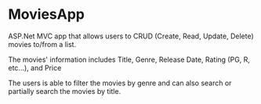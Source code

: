 # MoviesApp

ASP.Net MVC app that allows users to CRUD (Create, Read, Update, Delete) movies to/from a list.

The movies' information includes Title, Genre, Release Date, Rating (PG, R, etc...), and Price

The users is able to filter the movies by genre and can also search or partially search the movies
by title.